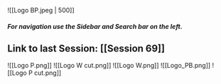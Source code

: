 ![[Logo BP.jpeg | 500]]

##### For navigation use the Sidebar and Search bar on the left.
## Link to last Session: [[Session 69]]
![[Logo P.png]]
![[Logo W cut.png]]
![[Logo W.png]]
![[Logo_PB.png]]
![[Logo P cut.png]]